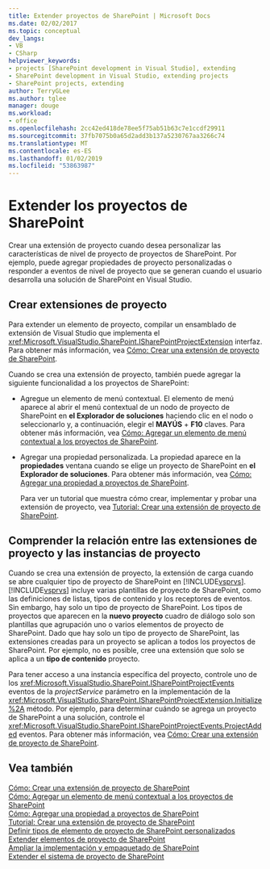 ```yaml
---
title: Extender proyectos de SharePoint | Microsoft Docs
ms.date: 02/02/2017
ms.topic: conceptual
dev_langs:
- VB
- CSharp
helpviewer_keywords:
- projects [SharePoint development in Visual Studio], extending
- SharePoint development in Visual Studio, extending projects
- SharePoint projects, extending
author: TerryGLee
ms.author: tglee
manager: douge
ms.workload:
- office
ms.openlocfilehash: 2cc42ed418de78ee5f75ab51b63c7e1ccdf29911
ms.sourcegitcommit: 37fb7075b0a65d2add3b137a5230767aa3266c74
ms.translationtype: MT
ms.contentlocale: es-ES
ms.lasthandoff: 01/02/2019
ms.locfileid: "53863987"
---
```

# <a name="extend-sharepoint-projects"></a>Extender los proyectos de SharePoint
  Crear una extensión de proyecto cuando desea personalizar las características de nivel de proyecto de proyectos de SharePoint. Por ejemplo, puede agregar propiedades de proyecto personalizadas o responder a eventos de nivel de proyecto que se generan cuando el usuario desarrolla una solución de SharePoint en Visual Studio.  
  
## <a name="create-project-extensions"></a>Crear extensiones de proyecto
 Para extender un elemento de proyecto, compilar un ensamblado de extensión de Visual Studio que implementa el <xref:Microsoft.VisualStudio.SharePoint.ISharePointProjectExtension> interfaz. Para obtener más información, vea [Cómo: Crear una extensión de proyecto de SharePoint](../sharepoint/how-to-create-a-sharepoint-project-extension.md).  
  
 Cuando se crea una extensión de proyecto, también puede agregar la siguiente funcionalidad a los proyectos de SharePoint:  
  
- Agregue un elemento de menú contextual. El elemento de menú aparece al abrir el menú contextual de un nodo de proyecto de SharePoint en **el Explorador de soluciones** haciendo clic en el nodo o seleccionarlo y, a continuación, elegir el **MAYÚS** +  **F10** claves. Para obtener más información, vea [Cómo: Agregar un elemento de menú contextual a los proyectos de SharePoint](../sharepoint/how-to-add-a-shortcut-menu-item-to-sharepoint-projects.md).  
  
- Agregar una propiedad personalizada. La propiedad aparece en la **propiedades** ventana cuando se elige un proyecto de SharePoint en **el Explorador de soluciones**. Para obtener más información, vea [Cómo: Agregar una propiedad a proyectos de SharePoint](../sharepoint/how-to-add-a-property-to-sharepoint-projects.md).  
  
  Para ver un tutorial que muestra cómo crear, implementar y probar una extensión de proyecto, vea [Tutorial: Crear una extensión de proyecto de SharePoint](../sharepoint/walkthrough-creating-a-sharepoint-project-extension.md).  
  
## <a name="understand-the-relationship-between-project-extensions-and-project-instances"></a>Comprender la relación entre las extensiones de proyecto y las instancias de proyecto
 Cuando se crea una extensión de proyecto, la extensión de carga cuando se abre cualquier tipo de proyecto de SharePoint en [!INCLUDE[vsprvs](../sharepoint/includes/vsprvs-md.md)]. [!INCLUDE[vsprvs](../sharepoint/includes/vsprvs-md.md)] incluye varias plantillas de proyecto de SharePoint, como las definiciones de listas, tipos de contenido y los receptores de eventos. Sin embargo, hay solo un tipo de proyecto de SharePoint. Los tipos de proyectos que aparecen en la **nuevo proyecto** cuadro de diálogo solo son plantillas que agrupación uno o varios elementos de proyecto de SharePoint. Dado que hay solo un tipo de proyecto de SharePoint, las extensiones creadas para un proyecto se aplican a todos los proyectos de SharePoint. Por ejemplo, no es posible, cree una extensión que solo se aplica a un **tipo de contenido** proyecto.  
  
 Para tener acceso a una instancia específica del proyecto, controle uno de los <xref:Microsoft.VisualStudio.SharePoint.ISharePointProjectEvents> eventos de la *projectService* parámetro en la implementación de la <xref:Microsoft.VisualStudio.SharePoint.ISharePointProjectExtension.Initialize%2A> método. Por ejemplo, para determinar cuándo se agrega un proyecto de SharePoint a una solución, controle el <xref:Microsoft.VisualStudio.SharePoint.ISharePointProjectEvents.ProjectAdded> eventos. Para obtener más información, vea [Cómo: Crear una extensión de proyecto de SharePoint](../sharepoint/how-to-create-a-sharepoint-project-extension.md).  
  
## <a name="see-also"></a>Vea también
 [Cómo: Crear una extensión de proyecto de SharePoint](../sharepoint/how-to-create-a-sharepoint-project-extension.md)   
 [Cómo: Agregar un elemento de menú contextual a los proyectos de SharePoint](../sharepoint/how-to-add-a-shortcut-menu-item-to-sharepoint-projects.md)   
 [Cómo: Agregar una propiedad a proyectos de SharePoint](../sharepoint/how-to-add-a-property-to-sharepoint-projects.md)   
 [Tutorial: Crear una extensión de proyecto de SharePoint](../sharepoint/walkthrough-creating-a-sharepoint-project-extension.md)   
 [Definir tipos de elemento de proyecto de SharePoint personalizados](../sharepoint/defining-custom-sharepoint-project-item-types.md)   
 [Extender elementos de proyecto de SharePoint](../sharepoint/extending-sharepoint-project-items.md)   
 [Ampliar la implementación y empaquetado de SharePoint](../sharepoint/extending-sharepoint-packaging-and-deployment.md)   
 [Extender el sistema de proyecto de SharePoint](../sharepoint/extending-the-sharepoint-project-system.md)  
